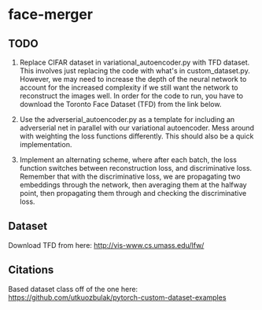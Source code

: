 # face-merger

## TODO
1. Replace CIFAR dataset in variational_autoencoder.py with TFD dataset. This involves just replacing the code with what's in custom_dataset.py. However, we may need to increase the depth of the neural network to account for the increased complexity if we still want the network to reconstruct the images well. In order for the code to run, you have to download the Toronto Face Dataset (TFD) from the link below.

2. Use the adverserial_autoencoder.py as a template for including an adverserial net in parallel with our variational autoencoder. Mess around with weighting the loss functions differently. This should also be a quick implementation.

3. Implement an alternating scheme, where after each batch, the loss function switches between reconstruction loss, and discriminative loss. Remember that with the discriminative loss, we are propagating two embeddings through the network, then averaging them at the halfway point, then propagating them through and checking the discriminative loss.


## Dataset

Download TFD from here: http://vis-www.cs.umass.edu/lfw/

## Citations

Based dataset class off of the one here: https://github.com/utkuozbulak/pytorch-custom-dataset-examples
